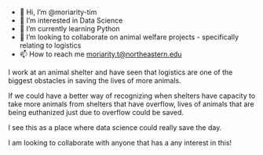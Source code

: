 - 👋 Hi, I’m @moriarity-tim
- 👀 I’m interested in Data Science 
- 🌱 I’m currently learning Python
- 💞️ I’m looking to collaborate on animal welfare projects - specifically relating to logistics
- 📫 How to reach me moriarity.t@northeastern.edu 


I work at an animal shelter and have seen that logistics are one of the biggest obstacles in saving the lives of more animals. 

If we could have a better way of recognizing when shelters have capacity to take more animals from shelters that have overflow, lives of animals that are being euthanized just due to overflow could be saved. 

I see this as a place where data science could really save the day. 

I am looking to collaborate with anyone that has a any interest in this! 
